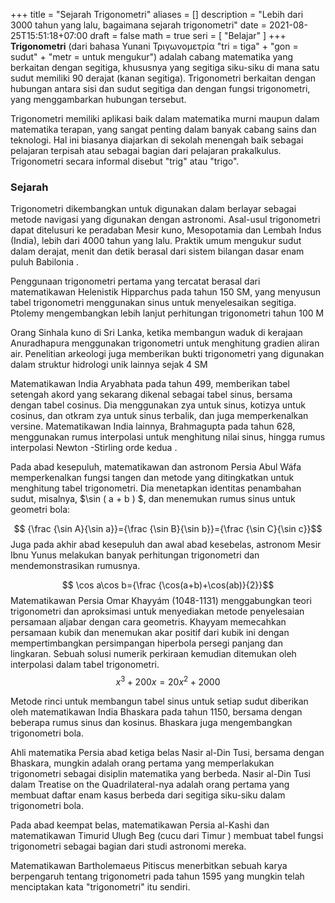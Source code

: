 +++
title = "Sejarah Trigonometri"
aliases = []
description = "Lebih dari 3000 tahun yang lalu, bagaimana sejarah trigonometri"
date = 2021-08-25T15:51:18+07:00
draft = false
math = true
seri = [
  "Belajar"
]
+++
**Trigonometri** (dari bahasa Yunani Τριγωνομετρία "tri = tiga" + "gon = sudut" + "metr = untuk mengukur") adalah cabang matematika yang berkaitan dengan segitiga, khususnya yang segitiga siku-siku di mana satu sudut memiliki 90 derajat (kanan segitiga). Trigonometri berkaitan dengan hubungan antara sisi dan sudut segitiga dan dengan fungsi trigonometri, yang menggambarkan hubungan tersebut.

Trigonometri memiliki aplikasi baik dalam matematika murni maupun dalam matematika terapan, yang sangat penting dalam banyak cabang sains dan teknologi. Hal ini biasanya diajarkan di sekolah menengah baik sebagai pelajaran terpisah atau sebagai bagian dari pelajaran prakalkulus. Trigonometri secara informal disebut "trig" atau "trigo".

### Sejarah

Trigonometri dikembangkan untuk digunakan dalam berlayar sebagai metode navigasi yang digunakan dengan astronomi. Asal-usul trigonometri dapat ditelusuri ke peradaban Mesir kuno, Mesopotamia dan Lembah Indus (India), lebih dari 4000 tahun yang lalu. Praktik umum mengukur sudut dalam derajat, menit dan detik berasal dari sistem bilangan dasar enam puluh Babilonia .

Penggunaan trigonometri pertama yang tercatat berasal dari matematikawan Helenistik Hipparchus pada tahun 150 SM, yang menyusun tabel trigonometri menggunakan sinus untuk menyelesaikan segitiga. Ptolemy mengembangkan lebih lanjut perhitungan trigonometri tahun 100 M

Orang Sinhala kuno di Sri Lanka, ketika membangun waduk di kerajaan Anuradhapura  menggunakan trigonometri untuk menghitung gradien aliran air. Penelitian arkeologi juga memberikan bukti trigonometri yang digunakan dalam struktur hidrologi unik lainnya sejak 4 SM

Matematikawan India Aryabhata pada tahun 499, memberikan tabel setengah akord yang sekarang dikenal sebagai tabel sinus, bersama dengan tabel cosinus. Dia menggunakan zya untuk sinus, kotizya untuk cosinus, dan otkram zya untuk sinus terbalik, dan juga memperkenalkan versine. Matematikawan India lainnya, Brahmagupta pada tahun 628, menggunakan rumus interpolasi untuk menghitung nilai sinus, hingga rumus interpolasi Newton -Stirling orde kedua .

Pada abad kesepuluh, matematikawan dan astronom Persia Abul Wáfa memperkenalkan fungsi tangen dan metode yang ditingkatkan untuk menghitung tabel trigonometri. Dia menetapkan identitas penambahan sudut, misalnya, $\sin ( a + b ) $, dan menemukan rumus sinus untuk geometri bola:

$$ {\frac {\sin A}{\sin a}}={\frac {\sin B}{\sin b}}={\frac {\sin C}{\sin c}}$$
Juga pada akhir abad kesepuluh dan awal abad kesebelas, astronom Mesir Ibnu Yunus melakukan banyak perhitungan trigonometri dan mendemonstrasikan rumusnya.

$$ \cos a\cos b={\frac {\cos(a+b)+\cos(ab)}{2}}$$
Matematikawan Persia Omar Khayyám (1048-1131) menggabungkan teori trigonometri dan aproksimasi untuk menyediakan metode penyelesaian persamaan aljabar dengan cara geometris. Khayyam memecahkan persamaan kubik dan menemukan akar positif dari kubik ini dengan mempertimbangkan persimpangan hiperbola persegi panjang dan lingkaran. Sebuah solusi numerik perkiraan kemudian ditemukan oleh interpolasi dalam tabel trigonometri.
$$ x^{3}+200x=20x^{2}+2000$$

Metode rinci untuk membangun tabel sinus untuk setiap sudut diberikan oleh matematikawan India Bhaskara pada tahun 1150, bersama dengan beberapa rumus sinus dan kosinus. Bhaskara juga mengembangkan trigonometri bola.

Ahli matematika Persia abad ketiga belas Nasir al-Din Tusi, bersama dengan Bhaskara, mungkin adalah orang pertama yang memperlakukan trigonometri sebagai disiplin matematika yang berbeda. Nasir al-Din Tusi dalam Treatise on the Quadrilateral-nya adalah orang pertama yang membuat daftar enam kasus berbeda dari segitiga siku-siku dalam trigonometri bola.

Pada abad keempat belas, matematikawan Persia al-Kashi dan matematikawan Timurid Ulugh Beg (cucu dari Timur ) membuat tabel fungsi trigonometri sebagai bagian dari studi astronomi mereka.

Matematikawan Bartholemaeus Pitiscus menerbitkan sebuah karya berpengaruh tentang trigonometri pada tahun 1595 yang mungkin telah menciptakan kata "trigonometri" itu sendiri.